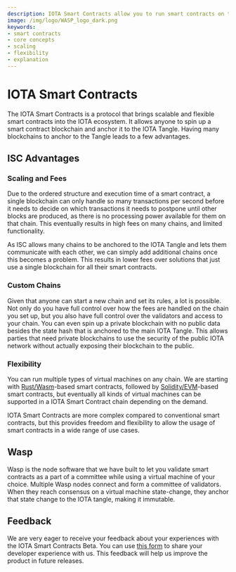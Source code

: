 ```yaml
---
description: IOTA Smart Contracts allow you to run smart contracts on top of the IOTA Tangle.
image: /img/logo/WASP_logo_dark.png
keywords:
- smart contracts
- core concepts
- scaling
- flexibility
- explanation
---
```


# IOTA Smart Contracts

The IOTA Smart Contracts is a protocol that brings scalable and flexible smart contracts into the IOTA ecosystem. It allows anyone to spin up a smart contract blockchain and anchor it to the IOTA Tangle. Having many blockchains to anchor to the Tangle leads to a few advantages.

## ISC Advantages

### Scaling and Fees

Due to the ordered structure and execution time of a smart contract, a single blockchain can only handle so many transactions per second before it needs to decide on which transactions it needs to postpone until other blocks are produced, as there is no processing power available for them on that chain. This eventually results in high fees on many chains, and limited functionality. 

As ISC allows many chains to be anchored to the IOTA Tangle and lets them communicate with each other, we can simply add additional chains once this becomes a problem. This results in lower fees over solutions that just use a single blockchain for all their smart contracts.

### Custom Chains

Given that anyone can start a new chain and set its rules, a lot is possible. Not only do you have full control over how the fees are handled on the chain you set up, but you also have full control over the validators and access to your chain. You can even spin up a private blockchain with no public data besides the state hash that is anchored to the main IOTA Tangle. This allows parties that need private blockchains to use the security of the public IOTA network without actually exposing their blockchain to the public.

### Flexibility

You can run multiple types of virtual machines on any chain. We are starting with 
[Rust/Wasm](https://rustwasm.github.io/docs/book/)-based smart contracts, followed by 
[Solidity/EVM](https://docs.soliditylang.org/en/v0.8.6/)-based smart contracts, but eventually all kinds of virtual machines can be supported in a IOTA Smart Contract chain depending on the demand. 

IOTA Smart Contracts are more complex compared to conventional smart contracts, but this provides freedom and flexibility to allow the usage of smart contracts in a wide range of use cases.

## Wasp

Wasp is the node software that we have built to let you validate smart contracts as a part of a committee while using a virtual machine of your choice. Multiple Wasp nodes connect and form a committee of validators. When they reach consensus on a virtual machine state-change, they anchor that state change to the IOTA tangle, making it immutable. 

## Feedback

We are very eager to receive your feedback about your experiences with the IOTA Smart Contracts Beta. You can use [this form](https://docs.google.com/forms/d/e/1FAIpQLSd4jcmLzCPUNDIijEwGzuWerO23MS0Jmgzszgs-D6_awJUWow/viewform) to share your developer experience with us. This feedback will help us improve the product in future releases.